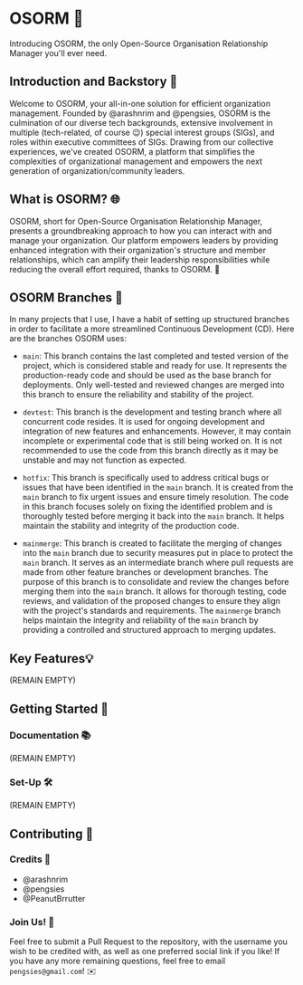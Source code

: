 # OSORM 🚀
Introducing OSORM, the only Open-Source Organisation Relationship Manager you'll ever need. 

## Introduction and Backstory 📖
Welcome to OSORM, your all-in-one solution for efficient organization management. Founded by @arashnrim and @pengsies, OSORM is the culmination of our diverse tech backgrounds, extensive involvement in multiple (tech-related, of course 😉) special interest groups (SIGs), and roles within executive committees of SIGs. Drawing from our collective experiences, we've created OSORM, a platform that simplifies the complexities of organizational management and empowers the next generation of organization/community leaders.

## What is OSORM? 🌐
OSORM, short for Open-Source Organisation Relationship Manager, presents a groundbreaking approach to how you can interact with and manage your organization. Our platform empowers leaders by providing enhanced integration with their organization's structure and member relationships, which can amplify their leadership responsibilities while reducing the overall effort required, thanks to OSORM. 🤝

## OSORM Branches 🌿
In many projects that I use, I have a habit of setting up structured branches in order to facilitate a more streamlined Continuous Development (CD). Here are the branches OSORM uses:

- `main`: This branch contains the last completed and tested version of the project, which is considered stable and ready for use. It represents the production-ready code and should be used as the base branch for deployments. Only well-tested and reviewed changes are merged into this branch to ensure the reliability and stability of the project.

- `devtest`: This branch is the development and testing branch where all concurrent code resides. It is used for ongoing development and integration of new features and enhancements. However, it may contain incomplete or experimental code that is still being worked on. It is not recommended to use the code from this branch directly as it may be unstable and may not function as expected.

- `hotfix`: This branch is specifically used to address critical bugs or issues that have been identified in the `main` branch. It is created from the `main` branch to fix urgent issues and ensure timely resolution. The code in this branch focuses solely on fixing the identified problem and is thoroughly tested before merging it back into the `main` branch. It helps maintain the stability and integrity of the production code.

- `mainmerge`: This branch is created to facilitate the merging of changes into the `main` branch due to security measures put in place to protect the `main` branch. It serves as an intermediate branch where pull requests are made from other feature branches or development branches. The purpose of this branch is to consolidate and review the changes before merging them into the `main` branch. It allows for thorough testing, code reviews, and validation of the proposed changes to ensure they align with the project's standards and requirements. The `mainmerge` branch helps maintain the integrity and reliability of the `main` branch by providing a controlled and structured approach to merging updates.

## Key Features💡
(REMAIN EMPTY)

## Getting Started 🔑
### Documentation 📚
(REMAIN EMPTY)

### Set-Up 🛠️
(REMAIN EMPTY)

## Contributing 🤝
### Credits 🎉
- @arashnrim 
- @pengsies 
- @PeanutBrrutter

### Join Us! 🤗
Feel free to submit a Pull Request to the repository, with the username you wish to be credited with, as well as one preferred social link if you like! If you have any more remaining questions, feel free to email `pengsies@gmail.com`! ✉️
